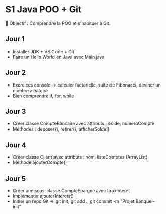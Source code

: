 # S1 Java POO + Git

🎯 Objectif : Comprendre la POO et s'habituer à Git.

## Jour 1
- Installer JDK + VS Code + Git
- Faire un Hello World en Java avec Main.java

## Jour 2
- Exercices console → calculer factorielle, suite de Fibonacci, deviner un nombre aléatoire
- Bien comprendre if, for, while

## Jour 3
- Créer classe CompteBancaire avec attributs : solde, numeroCompte
- Méthodes : deposer(), retirer(), afficherSolde()

## Jour 4
- Créer classe Client avec attributs : nom, listeComptes (ArrayList<CompteBancaire>)
- Méthode ajouterCompte()

## Jour 5
- Créer une sous-classe CompteEpargne avec tauxInteret
- Implémenter ajouterInterets()
- Initier un repo Git → git init, git add ., git commit -m "Projet Banque - init"